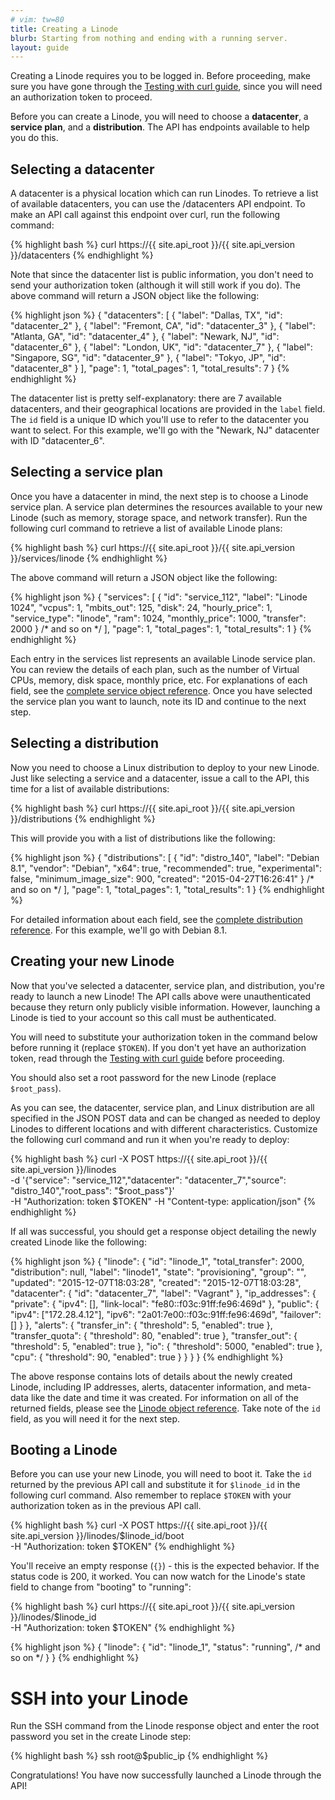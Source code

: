 ```yaml
---
# vim: tw=80
title: Creating a Linode
blurb: Starting from nothing and ending with a running server.
layout: guide
---
```


Creating a Linode requires you to be logged in. Before proceeding, make sure
you have gone through the [Testing with curl guide](/guides/curl-guide), since
you will need an authorization token to proceed.

Before you can create a Linode, you will need to choose a **datacenter**,
a **service plan**, and a **distribution**. The API has endpoints available to
help you do this.

## Selecting a datacenter

A datacenter is a physical location which can run Linodes. To retrieve a list
of available datacenters, you can use the /datacenters API endpoint. To make an
API call against this endpoint over curl, run the following command:

{% highlight bash %}
curl https://{{ site.api_root }}/{{ site.api_version }}/datacenters
{% endhighlight %}

Note that since the datacenter list is public information, you don't need to
send your authorization token (although it will still work if you do). The
above command will return a JSON object like the following:

{% highlight json %}
{
    "datacenters": [
        {
            "label": "Dallas, TX",
            "id": "datacenter_2"
        },
        {
            "label": "Fremont, CA",
            "id": "datacenter_3"
        },
        {
            "label": "Atlanta, GA",
            "id": "datacenter_4"
        },
        {
            "label": "Newark, NJ",
            "id": "datacenter_6"
        },
        {
            "label": "London, UK",
            "id": "datacenter_7"
        },
        {
            "label": "Singapore, SG",
            "id": "datacenter_9"
        },
        {
            "label": "Tokyo, JP",
            "id": "datacenter_8"
        }
    ],
    "page": 1,
    "total_pages": 1,
    "total_results": 7
}
{% endhighlight %}

The datacenter list is pretty self-explanatory: there are 7 available
datacenters, and their geographical locations are provided in the `label`
field. The `id` field is a unique ID which you'll use to refer to the
datacenter you want to select. For this example, we'll go with the
"Newark, NJ" datacenter with ID "datacenter_6".

## Selecting a service plan

Once you have a datacenter in mind, the next step is to choose a Linode
service plan. A service plan determines the resources available to your new
Linode (such as memory, storage space, and network transfer). Run the
following curl command to retrieve a list of available Linode plans:

{% highlight bash %}
curl https://{{ site.api_root }}/{{ site.api_version }}/services/linode
{% endhighlight %}

The above command will return a JSON object like the following:

{% highlight json %}
{
    "services": [
        {
            "id": "service_112",
            "label": "Linode 1024",
            "vcpus": 1,
            "mbits_out": 125,
            "disk": 24,
            "hourly_price": 1,
            "service_type": "linode",
            "ram": 1024,
            "monthly_price": 1000,
            "transfer": 2000
        }
        /* and so on */
    ],
    "page": 1,
    "total_pages": 1,
    "total_results": 1
}
{% endhighlight %}

Each entry in the services list represents an available Linode service plan.
You can review the details of each plan, such as the number of Virtual CPUs,
memory, disk space, monthly price, etc. For explanations of each field, see the
[complete service object reference](/reference/#object-service). Once you have
selected the service plan you want to launch, note its ID and continue to
the next step.

## Selecting a distribution

Now you need to choose a Linux distribution to deploy to your new Linode. Just
like selecting a service and a datacenter, issue a call to the API, this time
for a list of available distributions:

{% highlight bash %}
curl https://{{ site.api_root }}/{{ site.api_version }}/distributions
{% endhighlight %}

This will provide you with a list of distributions like the following:

{% highlight json %}
{
    "distributions": [
        {
            "id": "distro_140",
            "label": "Debian 8.1",
            "vendor": "Debian",
            "x64": true,
            "recommended": true,
            "experimental": false,
            "minimum_image_size": 900,
            "created": "2015-04-27T16:26:41"
        }
        /* and so on */
    ],
    "page": 1,
    "total_pages": 1,
    "total_results": 1
}
{% endhighlight %}

For detailed information about each field, see the
[complete distribution reference](/reference/#object-distribution).
For this example, we'll go with Debian 8.1.

## Creating your new Linode

Now that you've selected a datacenter, service plan, and distribution, you're
ready to launch a new Linode! The API calls above were unauthenticated
because they return only publicly visible information. However, launching a
Linode is tied to your account so this call must be authenticated.

You will need to substitute your authorization token in the command below
before running it (replace ```$TOKEN```). If you don't yet have an
authorization token, read through the
[Testing with curl guide](/guides/curl-guide) before proceeding.

You should also set a root password for the new Linode (replace
```$root_pass```).

As you can see, the datacenter, service plan, and Linux distribution are all
specified in the JSON POST data and can be changed as needed to deploy Linodes
to different locations and with different characteristics. Customize the
following curl command and run it when you're ready to deploy:

{% highlight bash %}
curl -X POST https://{{ site.api_root }}/{{ site.api_version }}/linodes \
-d '{"service": "service_112","datacenter": "datacenter_7","source": "distro_140","root_pass": "$root_pass"}' \
-H "Authorization: token $TOKEN" -H "Content-type: application/json"
{% endhighlight %}

If all was successful, you should get a response object detailing the newly
created Linode like the following:

{% highlight json %}
{
    "linode": {
        "id": "linode_1",
        "total_transfer": 2000,
        "distribution": null,
        "label": "linode1",
        "state": "provisioning",
        "group": "",
        "updated": "2015-12-07T18:03:28",
        "created": "2015-12-07T18:03:28",
        "datacenter": {
            "id": "datacenter_7",
            "label": "Vagrant"
        },
        "ip_addresses": {
            "private": {
                "ipv4": [],
                "link-local": "fe80::f03c:91ff:fe96:469d"
            },
            "public": {
                "ipv4": ["172.28.4.12"],
                "ipv6": "2a01:7e00::f03c:91ff:fe96:469d",
                "failover": []
            }
        },
        "alerts": {
            "transfer_in": {
                "threshold": 5,
                "enabled": true
            },
            "transfer_quota": {
                "threshold": 80,
                "enabled": true
            },
            "transfer_out": {
                "threshold": 5,
                "enabled": true
            },
            "io": {
                "threshold": 5000,
                "enabled": true
            },
            "cpu": {
                "threshold": 90,
                "enabled": true
            }
        }
    }
}
{% endhighlight %}

The above response contains lots of details about the newly created Linode,
including IP addresses, alerts, datacenter information, and meta-data like
the date and time it was created. For information on all of the returned fields,
please see the [Linode object reference](/reference#object-linodes). Take note
of the ```id``` field, as you will need it for the next step.

## Booting a Linode

Before you can use your new Linode, you will need to boot it. Take the ```id```
returned by the previous API call and substitute it for ```$linode_id``` in
the following curl command. Also remember to replace ```$TOKEN``` with
your authorization token as in the previous API call.

{% highlight bash %}
curl -X POST https://{{ site.api_root }}/{{ site.api_version }}/linodes/$linode_id/boot \
-H "Authorization: token $TOKEN"
{% endhighlight %}

You'll receive an empty response (`{}`) - this is the expected behavior. If the
status code is 200, it worked. You can now watch for the Linode's state field to
change from "booting" to "running":

{% highlight bash %}
curl https://{{ site.api_root }}/{{ site.api_version }}/linodes/$linode_id \
-H "Authorization: token $TOKEN"
{% endhighlight %}

{% highlight json %}
{
    "linode": {
        "id": "linode_1",
        "status": "running",
        /* and so on */
    }
}
{% endhighlight %}

# SSH into your Linode

Run the SSH command from the Linode response object and enter the root password
you set in the create Linode step:

{% highlight bash %}
ssh root@$public_ip
{% endhighlight %}

Congratulations! You have now successfully launched a Linode through the API!
